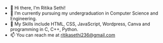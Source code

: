 - 👋 Hi there, I’m Ritika Sethi!
- 👀 I’m currently pursuing my undergraduation in Computer Science and Engineering.
- 🌱 My Skills include HTML, CSS, JavaScript, Wordpress, Canva and programming in C, C++, Python.
- 📫 You can reach me at ritikasethi236@gmail.com

<!---
RitikaSethi236/RitikaSethi236 is a ✨ special ✨ repository because its `README.md` (this file) appears on your GitHub profile.
You can click the Preview link to take a look at your changes.
--->
